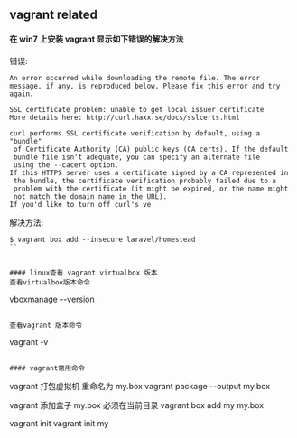 ## vagrant related

#### 在 win7 上安装 vagrant 显示如下错误的解决方法

错误:

```
An error occurred while downloading the remote file. The error
message, if any, is reproduced below. Please fix this error and try
again.

SSL certificate problem: unable to get local issuer certificate
More details here: http://curl.haxx.se/docs/sslcerts.html

curl performs SSL certificate verification by default, using a "bundle"
 of Certificate Authority (CA) public keys (CA certs). If the default
 bundle file isn't adequate, you can specify an alternate file
 using the --cacert option.
If this HTTPS server uses a certificate signed by a CA represented in
 the bundle, the certificate verification probably failed due to a
 problem with the certificate (it might be expired, or the name might
 not match the domain name in the URL).
If you'd like to turn off curl's ve
```

解决方法:

```
$ vagrant box add --insecure laravel/homestead
``


#### linux查看 vagrant virtualbox 版本
查看virtualbox版本命令
```

vboxmanage --version

```

查看vagrant 版本命令
```

vagrant -v

```

#### vagrant常用命令
```

vagrant 打包虚拟机 重命名为 my.box
vagrant package --output my.box

vagrant 添加盒子
my.box 必须在当前目录
vagrant box add my my.box

vagrant init
vagrant init my

```

```
